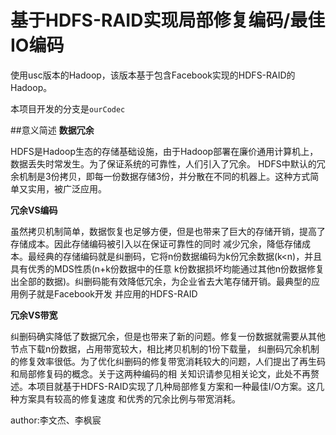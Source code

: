 # 基于HDFS-RAID实现局部修复编码/最佳IO编码

使用usc版本的Hadoop，该版本基于包含Facebook实现的HDFS-RAID的Hadoop。

本项目开发的分支是`ourCodec`

##意义简述
**数据冗余**

HDFS是Hadoop生态的存储基础设施，由于Hadoop部署在廉价通用计算机上，数据丢失时常发生。为了保证系统的可靠性，人们引入了冗余。
HDFS中默认的冗余机制是3份拷贝，即每一份数据存储3份，并分散在不同的机器上。这种方式简单又实用，被广泛应用。

**冗余VS编码**

虽然拷贝机制简单，数据恢复也足够方便，但是也带来了巨大的存储开销，提高了存储成本。因此存储编码被引入以在保证可靠性的同时
减少冗余，降低存储成本。最经典的存储编码就是纠删码，它将n份数据编码为k份冗余数据(k<n)，并且具有优秀的MDS性质(n+k份数据中的任意
k份数据损坏均能通过其他n份数据修复出全部的数据)。纠删码能有效降低冗余，为企业省去大笔存储开销。最典型的应用例子就是Facebook开发
并应用的HDFS-RAID

**冗余VS带宽**

纠删码确实降低了数据冗余，但是也带来了新的问题。修复一份数据就需要从其他节点下载n份数据，占用带宽较大，相比拷贝机制的1份下载量，
纠删码冗余机制的修复效率很低。为了优化纠删码的修复带宽消耗较大的问题，人们提出了再生码和局部修复码的概念。关于这两种编码的相
关知识请参见相关论文，此处不再赘述。本项目就基于HDFS-RAID实现了几种局部修复方案和一种最佳I/O方案。这几种方案具有较高的修复速度
和优秀的冗余比例与带宽消耗。

author:李文杰、李枫宸
